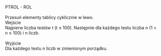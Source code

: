 PTROL - ROL\
\
Przesuń elementy tablicy cyklicznie w lewo.\
Wejście\
Najpierw liczba testów t (t ≤ 100). Następnie dla każdego testu liczba n (1 < n ≤ 100) i n liczb.\
\
Wyjście\
Dla każdego testu n liczb w zmienionym porządku.
